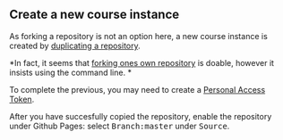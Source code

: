 ## Create a new course instance

As forking a repository is not an option here, a new course instance is created by [duplicating a repository](https://docs.github.com/en/github/creating-cloning-and-archiving-repositories/duplicating-a-repository).

*In fact, it seems that [forking ones own repository](https://deanmalone.net/post/how-to-fork-your-own-repo-on-github/
) is doable, however it insists using the command line.
*

To complete the previous, you may need to create a [Personal Access Token](https://docs.github.com/en/authentication/keeping-your-account-and-data-secure/creating-a-personal-access-token). 

After you have succesfully copied the repository, enable the repository under Github Pages: select <kbd>Branch:master</kbd> under <kbd>Source</kbd>.
